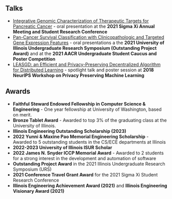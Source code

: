 ## Talks

- [Integrative Genomic Characterization of Therapeutic Targets for Pancreatic Cancer](https://youtu.be/FEy-8IwILBQ) - oral presentation at the **2021 Sigma Xi Annual Meeting and Student Research Conference**
- [Pan-Cancer Survival Classification with Clinicopathologic and Targeted Gene Expression Features](https://youtu.be/o-7iu6zPKXA) - oral presentations a the **2021 University of Illinois Undergraduate Research Symposium (Outstanding Project Award)** and at the **2021 AACR Undergraduate Student Caucus and Poster Competition**
- [LEASGD: an Efficient and Privacy-Preserving Decentralized Algorithm for Distributed Learning](files/LEASGD_Project.pdf) - spotlight talk and poster session at **2018 NeurIPS Workshop on Privacy Preserving Machine Learning**

## Awards

- **Faithful Steward Endowed Fellowship in Computer Science & Engineering** - One year fellowship at University of Washington, based on merit.
- **Bronze Tablet Award** - Awarded to top 3% of the graduating class at the University of Illinois.
- **Illinois Engineering Outstanding Scholarship (2023)**
- **2022 Yunni & Maxine Pao Memorial Engineering Scholarship** - Awarded to 5 outstanding students in the CS/ECE departments at Illinois
- **2022-2023 University of Illinois ISUR Scholar**
- **2022 James N. Snyder ICCP Memorial Award** - Awarded to 2 students for a strong interest in the development and automation of software
- **Outstanding Project Award** in the 2021 Illinois Undergraduate Research Symposium (URS)
- **2021 Conference Travel Grant Award** for the 2021 Sigma Xi Student Research Conference
- **Illinois Engineering Achievement Award (2021)** and **Illinois Engineering Visionary Award (2021)**
